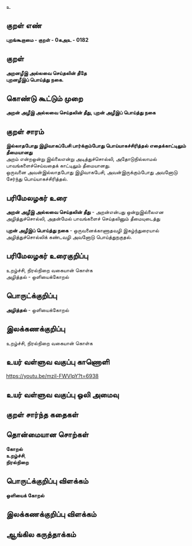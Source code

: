 உ

## குறள் எண் 

**புறங்கூறாமை - குறள் - 0கஅஉ - 0182**  

## குறள் 

**அறனழீஇ அல்லவை செய்தலின் தீதே  
புறனழீஇப் பொய்த்து நகை.** 

## கொண்டு கூட்டும் முறை

**அறன் அழீஇ அல்லவை செய்தலின் தீது, புறன் அழீஇப் பொய்த்து நகை**  

## குறள் சாரம் 

**இல்லாதபோது இழிவாகப்பேசி பார்க்கும்போது பொய்யாகச்சிரித்தல் எதைக்காட்டிலும் தீமையானது**  
அறம் என்றஒன்று இல்லைஎன்று அடித்துச்சொல்லி, அதோடுநில்லாமல் பாவங்களைச்செய்வதைக் காட்டிலும் தீமையானது.   
ஒருவனை அவன்இல்லாதபோது இழிவாகபேசி, அவன்இருக்கும்போது அவனோடு சேர்ந்து பொய்யாகச்சிரித்தல்.

## பரிமேலழகர் உரை

**அறன் அழீஇ அல்லவை செய்தலின் தீது** - அறன்என்பது ஒன்றுஇல்லைஎன அழித்துச்சொல்லி, அதன்மேல் பாவங்களைச் செய்தலினும் தீமையுடைத்து  

**புறன் அழீஇப் பொய்த்து நகை** - ஒருவனைக்காணாதவழி இகழ்ந்துரையால் அழித்துச்சொல்லிக் கண்டவழி அவனோடு பொய்த்துநகுதல்.  

## பரிமேலழகர் உரைகுறிப்பு   

உறழ்ச்சி, நிரல்நிறை வகையான் கொள்க  
அழித்தல் - ஒளியைக்கோறல்  

## பொருட்க்குறிப்பு 

**அழித்தல்** - ஒளியைக்கோறல்  

## இலக்கணக்குறிப்பு  

உறழ்ச்சி, நிரல்நிறை வகையான் கொள்க  

## உயர் வள்ளுவ வகுப்பு காணொளி

https://youtu.be/mzil-FWVIpY?t=6938

## உயர் வள்ளுவ வகுப்பு ஒலி அமைவு 

 
## குறள் சார்ந்த கதைகள் 


## தொன்மையான சொற்கள்

**கோறல்**  
**உறழ்ச்சி**,  
**நிரல்நிறை**

## பொருட்க்குறிப்பு விளக்கம்

**ஒளியைக் கோறல்**  

## இலக்கணக்குறிப்பு விளக்கம்


## ஆங்கில கருத்தாக்கம் 


